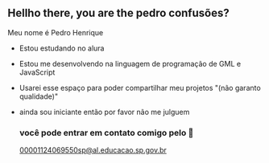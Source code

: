 ## Hellho there, you are the pedro confusões?

Meu nome é Pedro Henrique

- Estou estudando no alura
- Estou me desenvolvendo na linguagem de programação de GML e JavaScript
- Usarei esse espaço para poder compartilhar meu projetos "(não garanto qualidade)"
- ainda sou iniciante então por favor não me julguem

  ### você pode entrar em contato comigo pelo 📧

  00001124069550sp@al.educacao.sp.gov.br
